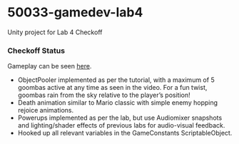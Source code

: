 # 50033-gamedev-lab4
Unity project for Lab 4 Checkoff

### Checkoff Status
Gameplay can be seen [here](https://www.youtube.com/watch?v=cTBUi5aeSOw).

* ObjectPooler implemented as per the tutorial, with a maximum of 5 goombas active at any time as seen in the video. For a fun twist, goombas rain from the sky relative to the player’s position!
* Death animation similar to Mario classic with simple enemy hopping rejoice animations.
* Powerups implemented as per the lab, but use Audiomixer snapshots and lighting/shader effects of previous labs for audio-visual feedback.
* Hooked up all relevant variables in the GameConstants ScriptableObject.

